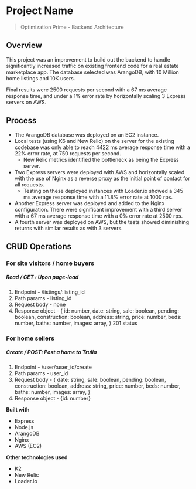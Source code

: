 # Project Name
> Optimization Prime - Backend Architecture


## Overview ##
This project was an improvement to build out the backend to handle significantly increased traffic on existing frontend code for a real estate marketplace app. The database selected was ArangoDB, with 10 Million home listings and 10K users.

Final results were 2500 requests per second with a 67 ms average response time, and under a 1% error rate by horizontally scaling 3 Express servers on AWS.

## Process ##
- The ArangoDB database was deployed on an EC2 instance.
- Local tests (using K6 and New Relic) on the server for the existing codebase was only able to reach 4422 ms average response time with a 22% error rate, at 750 requests per second.
  - New Relic metrics identified the bottleneck as being the Express server.
- Two Express servers were deployed with AWS and horizontally scaled with the use of Nginx as a reverse proxy as the initial point of contact for all requests.
  - Testing on these deployed instances with Loader.io showed a 345 ms average response time with a 11.8% error rate at 1000 rps.
- Another Express server was deployed and added to the Nginx configuration. There were significant improvement with a third server with a 67 ms average response time with a 0% error rate at 2500 rps.
- A fourth server was deployed on AWS, but the tests showed diminishing returns with similar results as with 3 servers.

## CRUD Operations
  ### For site visitors / home buyers
  ##### Read / GET : Upon page-load
  1. Endpoint
    - /listings/:listing_id
  2. Path params
    - listing_id
  3. Request body
    - none
  4. Response object
    - {
        id: number,
        date: string,
        sale: boolean,
        pending: boolean,
        construction: boolean,
        address: string,
        price: number,
        beds: number,
        baths: number,
        images: array,
      }
      201 status

  ### For home sellers
  ##### Create / POST: Post a home to Trulia
  1. Endpoint
    - /user/:user_id/create
  2. Path params
    - user_id
  3. Request body
    - {
        date: string,
        sale: boolean,
        pending: boolean,
        construction: boolean,
        address: string,
        price: number,
        beds: number,
        baths: number,
        images: array,
      }
  4. Response object
    - {id: number}

__Built with__
- Express
- Node.js
- ArangoDB
- Nginx
- AWS (EC2)

__Other technologies used__
- K2
- New Relic
- Loader.io



